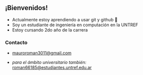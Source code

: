 ## ¡Bienvenidos!
  - Actualmente estoy aprendiendo a usar git y github 🌱
  - Soy un estudiante de ingeniería en computación en la UNTREF
  - Estoy cursando 2do año de la carrera

### Contacto
  - mauroroman3011@gmail.com
  
  - *para el ámbito universitario también:*  roman66185@estudiantes.untref.edu.ar
<!--
**mauroroman/mauroroman** is a ✨ _special_ ✨ repository because its `README.md` (this file) appears on your GitHub profile.

Here are some ideas to get you started:

- 🔭 I’m currently working on ...
- 🌱 I’m currently learning ...
- 👯 I’m looking to collaborate on ...
- 🤔 I’m looking for help with ...
- 💬 Ask me about ...
- 📫 How to reach me: ...
- 😄 Pronouns: ...
- ⚡ Fun fact: ...
-->
